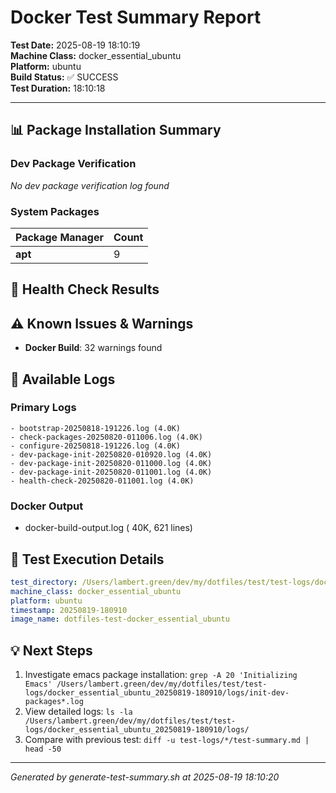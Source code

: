 # Docker Test Summary Report

**Test Date:** 2025-08-19 18:10:19  
**Machine Class:** docker_essential_ubuntu  
**Platform:** ubuntu  
**Build Status:** ✅ SUCCESS  
**Test Duration:** 18:10:18

---

## 📊 Package Installation Summary

### Dev Package Verification

*No dev package verification log found*

### System Packages

| Package Manager | Count |
|-----------------|-------|
| **apt** | 9 |

## 🏥 Health Check Results

## ⚠️ Known Issues & Warnings

- **Docker Build**: 32 warnings found

## 📁 Available Logs

### Primary Logs
```
- bootstrap-20250818-191226.log (4.0K)
- check-packages-20250820-011006.log (4.0K)
- configure-20250818-191226.log (4.0K)
- dev-package-init-20250820-010920.log (4.0K)
- dev-package-init-20250820-011000.log (4.0K)
- dev-package-init-20250820-011001.log (4.0K)
- health-check-20250820-011001.log (4.0K)
```

### Docker Output
- docker-build-output.log ( 40K, 621 lines)

## 🔧 Test Execution Details

```yaml
test_directory: /Users/lambert.green/dev/my/dotfiles/test/test-logs/docker_essential_ubuntu_20250819-180910
machine_class: docker_essential_ubuntu
platform: ubuntu
timestamp: 20250819-180910
image_name: dotfiles-test-docker_essential_ubuntu
```

## 💡 Next Steps

1. Investigate emacs package installation: `grep -A 20 'Initializing Emacs' /Users/lambert.green/dev/my/dotfiles/test/test-logs/docker_essential_ubuntu_20250819-180910/logs/init-dev-packages*.log`
2. View detailed logs: `ls -la /Users/lambert.green/dev/my/dotfiles/test/test-logs/docker_essential_ubuntu_20250819-180910/logs/`
3. Compare with previous test: `diff -u test-logs/*/test-summary.md | head -50`

---
*Generated by generate-test-summary.sh at 2025-08-19 18:10:20*
